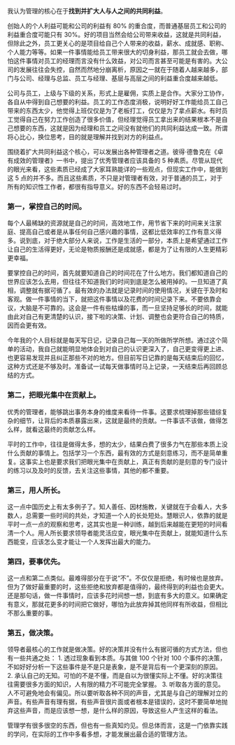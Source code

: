 我认为管理的核心在于**找到并扩大人与人之间的共同利益**。

创始人的个人利益可能和公司的利益有 80% 的重合度，而普通基层员工和公司的利益重合度可能只有 30%。好的项目当然会给公司带来收益，这就是共同利益，但除此之外，员工更关心的是项目给自己个人带来的收益，薪水、成就感、职称、个人能力等等。如果一件事情能给员工带来很大的切身利益，那员工就会去做，哪怕这件事情对员工的经理而言没有什么效益，对公司而言甚至可能是有害的。大公司的发展往往会失控，自然而然地分崩离析，原因之一就在于随着人越来越多，部门与公司、经理与总监、员工与经理、基层与高层之间的利益重合度越来越低。

公司与员工，上级与下级的关系，形式上是雇佣，实质上是合作。大家分工协作，各自从中得到自己想要的利益。员工的工作态度消极，说明好好工作能给员工自己带来的东西太少，他觉得上班仅仅是为了老板打工，仅仅是为了拿点薪水。有时员工觉得自己在努力工作创造了很多价值，但经理觉得员工拿出来的结果根本不是自己想要的东西，这就是因为经理和员工之间没有就他们的共同利益达成一致。所谓将心比心，换位思考，目的就是理解并找到对方的利益点。

围绕着扩大共同利益这个核心，可以发展出各种管理者之道。彼得·德鲁克在《卓有成效的管理者》一书中，提出了优秀管理者应该具备的 5 种素质。尽管从现代的眼光来看，这些素质已经成了大家耳熟能详的一些观点，但现实工作中，能做到这 5 点的并不多。而且这些素质，不只是对管理者有效，对于普通的员工，对于所有的知识性工作者，都很有指导意义。好的东西不会轻易过时。

### 第一，掌控自己的时间。

每个人最稀缺的资源就是自己的时间，高效地工作，用节省下来的时间来关注家庭、提高自己或者是从事任何自己感兴趣的事情，这都比低效率的工作有意义得多。说到底，对于绝大部分人来说，工作是生活的一部分，本质上是希望通过工作让自己的生活得更好，无论是物质报酬还是成就感，都是为了让有限的人生更精彩更幸福。

要掌控自己的时间，首先就要知道自己的时间花在了什么地方。我们都知道自己的世界应该怎么去用，但往往不知道我们的时间到底是怎么被用掉的。一旦知道了真相，调整就有据可循了。最有效的办法就是记录时间的使用情况，关键在于及时和客观。做一件事情的当下，就把这件事情以及花费的时间记录下来。不要依靠会议，大脑是不可靠的。这会是一件有些枯燥的事，而一旦坚持足够长的时间，就能由此对自己有更清楚的认识，接下啦的决策、计划、调整也会更符合自己的特质，因而会更有效。

今年我的个人目标就是每天写日记，记录自己每一天的所做所学所想。通过这个简单的活动，我自己就能明显地体会到对自己的认识更深入了，自己更变得更上进、也更容易发现并且纠正那些不对的地方。但目前写日记靠的是每天结束后的回忆，这种方式还是不够及时。准备试一试每天做事情时马上记录，一天结束后再回顾总结的方式。

### 第二，把眼光集中在贡献上。

优秀的管理者，能够跳出事务本身的维度来看待一件事。这要求梳理掉那些错综复杂的细节，让背后的本质暴露出来，这就是最终的贡献。一件事该不该做，做得怎么样，就看这最终的贡献怎么样。

平时的工作中，往往是做得太多，想的太少，结果白费了很多力气在那些本质上没什么贡献的事情上。包括学习一个东西，最有效的方式是刻意练习，而不是简单重复。这事实上也是要求我们把眼光集中在贡献上，真正有贡献的是刻意的专门设计的练习以及及时的反馈，去关注这些事情，其他的都不重要。

### 第三，用人所长。

这一点中国历史上有太多例子了。知人善任、因材施教，关键就在于会看人，大多数人，总需要一些时间的共处，才知道一个人的长处短处。慧眼识人，依靠的就是平时一点一点的观察和思考，这其实也是一种训练，越到后来越能在更短的时间看清一个人。用人所长要求领导者能灵活应变，眼光集中在贡献上，就能知道什么东西能变，应该怎么变才能让一个人发挥出最大的能力。

### 第四，要事优先。

这一点和第二点类似。最难得部分在于说“不”。不仅仅是拒绝，有时候也是放弃。但为了做好最重要的时，这些拒绝和放弃都是值得的，最终得到的利益也会更大。还是那句话，做一件事情时，应该多花时间想一想，到底有多大的意义。如果确定有意义，那就花更多的时间把它做好，哪怕为此放弃掉其他同样有所收益，但相比不那么重要的事。

### 第五，做决策。

领导者最核心的工作就是做决策。好的决策并没有什么有据可循的方式方法，但也有一些共通之处：
	1. 透过现象看到本质。与其做 100 个针对 100 个事件的决策，不如好好分析一下这些事件是不是只是表象，是不是背后有一个更深刻的原因。
	2. 承认自己的无知。可怕的不是不懂，而是自以为很懂实际上不懂。好的决策往往需要很多方面的知识，人有限的精力不可能完全掌握。
	3. 听取各方面的意见。人不可避免地会有偏见。所以要听取各种不同的声音，尤其是与自己的理解对立的声音。有些声音有理有据，有些声音很片面或者根本是错误的，这时不要简单地抛弃这些声音，而是应该想一想，是什么样的原因，导致这些人产生这样的看法。

管理学有很多很空的东西，但也有一些真知灼见。但总体而言，这是一门依靠实践的学问，在实际的工作中多看多想，才能发展出最合适的管理方法。
